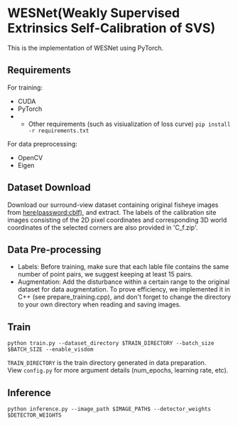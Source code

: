 # WESNet(Weakly Supervised Extrinsics Self-Calibration of SVS)

This is the implementation of WESNet using PyTorch.

## Requirements

For training:
* CUDA
* PyTorch
* * Other requirements (such as visiualization of loss curve)
    `pip install -r requirements.txt`

For data preprocessing:
* OpenCV
* Eigen
    
## Dataset Download

 Download our surround-view dataset containing original fisheye images from [here(password:cblf)](https://pan.baidu.com/s/1BxdyM30Nysq7NABBML_Kgg#list/path=%2F), and extract. The labels of the calibration site images consisting of the 2D pixel coordinates and corresponding 3D world coordinates of the selected corners are also provided in 'C_f.zip'.

## Data Pre-processing
* Labels: Before training, make sure that each lable file contains the same number of point pairs, we suggest keeping at least 15 pairs.
* Augmentation: Add the disturbance within a certain range to the original dataset for data augmentation. To prove efficiency, we implemented it in C++ (see prepare_training.cpp), and don't forget to change the directory to your own directory when reading and saving images.

## Train

```(shell)
python train.py --dataset_directory $TRAIN_DIRECTORY --batch_size $BATCH_SIZE --enable_visdom
```

`TRAIN_DIRECTORY` is the train directory generated in data preparation.  
View `config.py` for more argument details (num_epochs, learning rate, etc).

## Inference

```(shell)
python inference.py --image_path $IMAGE_PATH$ --detector_weights $DETECTOR_WEIGHTS
```


